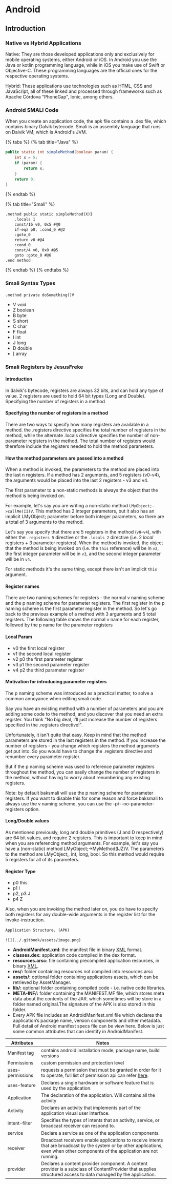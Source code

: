 # Android

## Introduction

### Native vs Hybrid Applications

Native: They are those developed applications only and exclusively for mobile operating systems, either Android or iOS. In Android you use the Java or kotlin programming language, while in iOS you make use of Swift or Objective-C. These programming languages are the official ones for the respective operating systems.

Hybrid: These applications use technologies such as HTML, CSS and JavaScript, all of these linked and processed through frameworks such as Apache Córdova "PhoneGap", Ionic, among others.

### Android SMALI Code

When you create an application code, the apk file contains a .dex file, which contains binary Dalvik bytecode. Smali is an assembly language that runs on Dalvik VM, which is Android's JVM.

{% tabs %}
{% tab title="Java" %}
```java
public static int simpleMethod(boolean param) {
    int x = 5;
    if (param) {
        return x;
    }
    return 0;
}
```
{% endtab %}

{% tab title="Smali" %}
```smali
.method public static simpleMethod(X)I
    .locals 1
    const/16 v0, 0x5 #@0
    if-eqz p0, :cond_0 #@2
    :goto_0
    return v0 #@4
    :cond_0
    const/4 v0, 0x0 #@5
    goto :goto_0 #@6
.end method
```
{% endtab %}
{% endtabs %}

### Smali Syntax Types

`.method private doSomething()V`

* V void
* Z boolean
* B byte
* S short
* C char
* F float
* I int
* J long
* D double
* \[ array

### Smali Registers by JesusFreke

#### Introduction

In dalvik's bytecode, registers are always 32 bits, and can hold any type of value. 2 registers are used to hold 64 bit types (Long and Double). Specifying the number of registers in a method

#### Specifying the number of registers in a method

There are two ways to specify how many registers are available in a method. the .registers directive specifies the total number of registers in the method, while the alternate .locals directive specifies the number of non-parameter registers in the method. The total number of registers would therefore include the registers needed to hold the method parameters.

#### How the method parameters are passed into a method

When a method is invoked, the parameters to the method are placed into the last n registers. If a method has 2 arguments, and 5 registers (v0-v4), the arguments would be placed into the last 2 registers - v3 and v4.

The first parameter to a non-static methods is always the object that the method is being invoked on.

For example, let's say you are writing a non-static method `LMyObject;->callMe(II)V`. This method has 2 integer parameters, but it also has an implicit LMyObject; parameter before both integer parameters, so there are a total of 3 arguments to the method.

Let's say you specify that there are 5 registers in the method (`v0`-`v4`), with either the `.registers 5` directive or the `.locals 2` directive (i.e. 2 _local_ registers + 3 parameter registers). When the method is invoked, the object that the method is being invoked on (i.e. the `this` reference) will be in `v2`, the first integer parameter will be in `v3`, and the second integer parameter will be in `v4`.

For static methods it's the same thing, except there isn't an implicit `this` argument.

#### Register names

There are two naming schemes for registers - the normal v naming scheme and the p naming scheme for parameter registers. The first register in the p naming scheme is the first parameter register in the method. So let's go back to the previous example of a method with 3 arguments and 5 total registers. The following table shows the normal v name for each register, followed by the p name for the parameter registers

#### Local Param

* v0 the first local register&#x20;
* v1 the second local register&#x20;
* v2 p0 the first parameter register&#x20;
* v3 p1 the second parameter register&#x20;
* v4 p2 the third parameter register

#### Motivation for introducing parameter registers

The p naming scheme was introduced as a practical matter, to solve a common annoyance when editing smali code.

Say you have an existing method with a number of parameters and you are adding some code to the method, and you discover that you need an extra register. You think "No big deal, I'll just increase the number of registers specified in the .registers directive!".

Unfortunately, it isn't quite that easy. Keep in mind that the method parameters are stored in the last registers in the method. If you increase the number of registers - you change which registers the method arguments get put into. So you would have to change the .registers directive and renumber every parameter register.

But if the p naming scheme was used to reference parameter registers throughout the method, you can easily change the number of registers in the method, without having to worry about renumbering any existing registers.

Note: by default baksmali will use the p naming scheme for parameter registers. If you want to disable this for some reason and force baksmali to always use the v naming scheme, you can use the -p/--no-parameter-registers option.

#### Long/Double values

As mentioned previously, long and double primitives (J and D respectively) are 64 bit values, and require 2 registers. This is important to keep in mind when you are referencing method arguments. For example, let's say you have a (non-static) method LMyObject;->MyMethod(IJZ)V. The parameters to the method are LMyObject;, int, long, bool. So this method would require 5 registers for all of its parameters.

#### Register Type

* p0 this&#x20;
* p1 I&#x20;
* p2, p3 J&#x20;
* p4 Z

Also, when you are invoking the method later on, you do have to specify both registers for any double-wide arguments in the register list for the invoke-instruction.

`Application Structure. (APK)`

``![](../.gitbook/assets/image.png)``

* **AndroidManifest.xml**: the manifest file in binary [XML](https://tryhackme.com/room/androidhacking101) format.
* **classes.dex:** application code compiled in the dex format.
* **resources.arsc:** file containing precompiled application resources, in binary [XML](https://tryhackme.com/room/androidhacking101).
* **res/:** folder containing resources not compiled into resources.arsc
* **assets/:** optional folder containing applications assets, which can be retrieved by AssetManager.
* **lib/:** optional folder containing compiled code - i.e. native code libraries.
* **META-INF/:** folder containing the MANIFEST.MF file, which stores meta data about the contents of the JAR. which sometimes will be store in a folder named original.The signature of the APK is also stored in this folder.
* Every APK file includes an AndroidManifest.xml file which declares the application’s package name, version components and other metadata. Full detail of Android manifest specs file can be view here. Below is just some common attributes that can identify in AndroidManifest.

| Attributes       | Notes                                                                                                                                                                                          |
| ---------------- | ---------------------------------------------------------------------------------------------------------------------------------------------------------------------------------------------- |
| Manifest tag     | contains android installation mode, package name, build versions                                                                                                                               |
| Permissions      | custom permission and protection level                                                                                                                                                         |
| uses-permissions | requests a permission that must be granted in order for it to operate, full list of permission api can refer [here](https://developer.android.com/reference/android/Manifest.permission.html). |
| uses-feature     | Declares a single hardware or software feature that is used by the application.                                                                                                                |
| Application      | The declaration of the application. Will contains all the activity                                                                                                                             |
| Activity         | Declares an activity that implements part of the application visual user interface.                                                                                                            |
| intent-filter    | Specifies the types of intents that an activity, service, or broadcast receiver can respond to.                                                                                                |
| service          | Declare a service as one of the application components.                                                                                                                                        |
| receiver         | Broadcast receivers enable applications to receive intents that are broadcast by the system or by other applications, even when other components of the application are not running.           |
| provider         | Declares a content provider component. A content provider is a subclass of ContentProvider that supplies structured access to data managed by the application.                                 |
